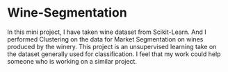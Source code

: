 # Wine-Segmentation
In this mini project, I have taken wine dataset from Scikit-Learn. And I performed Clustering on the data for Market Segmentation on wines produced by the winery. This project is an unsupervised learning take on the dataset generally used for classification. I feel that my work could help someone who is working on a similar project.

